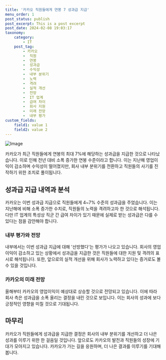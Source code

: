 ```yaml
---
title: '카카오 직원들에게 연봉 7 성과급 지급'
menu_order: 1
post_status: publish
post_excerpt: This is a post excerpt
post_date: 2024-02-08 19:03:17
taxonomy:
    category:
        - IT
    post_tag:
        - 카카오
        -  직원
        -  연봉
        -  성과급
        -  수익성
        -  내부 분위기
        -  노력
        -  격려
        -  실적 개선
        -  전망
        -  IT 업계
        -  급여 차이
        -  회사 지원
        -  미래 전망
        -  내부 평가
custom_fields:
    field1: value 1
    field2: value 2
---
```


![Image](https://imgnews.pstatic.net/image/011/2024/02/08/0004297869_001_20240208160601011.jpeg?type=w647)

카카오가 최근 직원들에게 연봉의 최대 7%에 해당하는 성과급을 지급한 것으로 나타났습니다. 이로 인해 전년 대비 소폭 증가한 연봉 수준이라고 합니다. 이는 지난해 영업이익이 감소하며 수익성이 떨어졌지만, 회사 내부 분위기를 전환하고 직원들의 사기를 진작하기 위한 조치로 풀이됩니다.
## 성과급 지급 내역과 분석
카카오는 이번 성과급 지급으로 직원들에게 4~7% 수준의 성과급을 주었습니다. 이는 지난해에 비해 소폭 증가한 수치로, 직원들의 노력을 격려하고자 한 것으로 해석됩니다. 다만 IT 업계의 특성상 직군 간 급여 차이가 있기 때문에 실제로 받는 성과급은 다를 수 있다는 점을 감안해야 합니다.
### 내부 평가와 전망
내부에서는 이번 성과급 지급에 대해 '선방했다'는 평가가 나오고 있습니다. 회사의 영업이익이 감소하고 있는 상황에서 성과급을 지급한 것은 직원들에 대한 지원 및 격려의 표시로 해석됩니다. 또한, 앞으로의 실적 개선을 위해 회사가 노력하고 있다는 증거로도 볼 수 있을 것입니다.
### 카카오의 미래 전망
올해부터 카카오의 영업이익이 예상대로 상승할 것으로 전망되고 있습니다. 이에 따라 회사 측은 성과급을 소폭 올리는 결정을 내린 것으로 보입니다. 이는 회사의 성과에 보다 긍정적인 영향을 미칠 것으로 기대됩니다.
## 마무리
카카오가 직원들에게 성과급을 지급한 결정은 회사의 내부 분위기를 개선하고 더 나은 성과를 이루기 위한 한 걸음일 것입니다. 앞으로도 카카오의 발전과 직원들의 성장에 기대가 모아지고 있습니다. 카카오가 가는 길을 응원하며, 더 나은 결과를 이루기를 기대해 봅니다.
